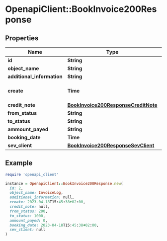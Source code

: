 # OpenapiClient::BookInvoice200Response

## Properties

| Name | Type | Description | Notes |
| ---- | ---- | ----------- | ----- |
| **id** | **String** |  | [optional] |
| **object_name** | **String** |  | [optional] |
| **additional_information** | **String** |  | [optional] |
| **create** | **Time** | Date of email creation | [optional] |
| **credit_note** | [**BookInvoice200ResponseCreditNote**](BookInvoice200ResponseCreditNote.md) |  | [optional] |
| **from_status** | **String** |  | [optional] |
| **to_status** | **String** |  | [optional] |
| **ammount_payed** | **String** |  | [optional] |
| **booking_date** | **Time** |  | [optional] |
| **sev_client** | [**BookInvoice200ResponseSevClient**](BookInvoice200ResponseSevClient.md) |  | [optional] |

## Example

```ruby
require 'openapi_client'

instance = OpenapiClient::BookInvoice200Response.new(
  id: 2,
  object_name: InvoiceLog,
  additional_information: null,
  create: 2023-04-18T15:45:38+02:00,
  credit_note: null,
  from_status: 200,
  to_status: 1000,
  ammount_payed: 0,
  booking_date: 2023-04-18T15:45:38+02:00,
  sev_client: null
)
```

